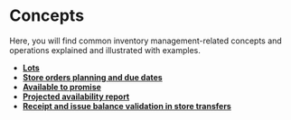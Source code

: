# Concepts

Here, you will find common inventory management-related concepts and operations explained and illustrated with examples.

* **[Lots](lots.md)**
* **[Store orders planning and due dates](planning-due-dates.md)**
* **[Available to promise](available-to-promise/index.md)**
* **[Projected availability report](projected-availability-report.md)**
* **[Receipt and issue balance validation in store transfers](receipt-and-issue-balance-validation.md)**
